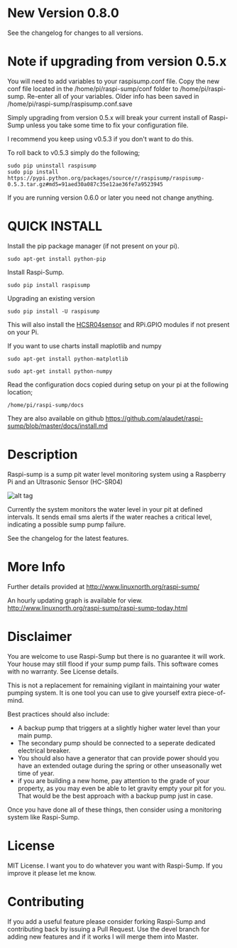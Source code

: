 New Version 0.8.0
=================

See the changelog for changes to all versions.

Note if upgrading from version 0.5.x
====================================

You will need to add variables to your raspisump.conf file.  Copy the new conf file located in the /home/pi/raspi-sump/conf folder to
/home/pi/raspi-sump.  Re-enter all of your variables.  Older info has been saved in
/home/pi/raspi-sump/raspisump.conf.save

Simply upgrading from version 0.5.x will break your current install of Raspi-Sump
unless you take some time to fix your configuration file.

I recommend you keep using v0.5.3 if you don't want to do this.

To roll back to v0.5.3 simply do the following;

    sudo pip uninstall raspisump
    sudo pip install https://pypi.python.org/packages/source/r/raspisump/raspisump-0.5.3.tar.gz#md5=91aed30a087c35e12ae36fe7a9523945


If you are running version 0.6.0 or later you need not change anything.

QUICK INSTALL
=============
Install the pip package manager (if not present on your pi).

    sudo apt-get install python-pip


Install Raspi-Sump.

    sudo pip install raspisump

Upgrading an existing version


    sudo pip install -U raspisump

This will also install the [HCSR04sensor](https://github.com/alaudet/hcsr04sensor) and  RPi.GPIO modules if not present on your Pi.

If you want to use charts install maplotlib and numpy

    sudo apt-get install python-matplotlib

    sudo apt-get install python-numpy

Read the configuration docs copied during setup on your pi at the following location;

    /home/pi/raspi-sump/docs

They are also available on github https://github.com/alaudet/raspi-sump/blob/master/docs/install.md


Description
===========
Raspi-sump is a sump pit water level monitoring system using a Raspberry Pi and an 
Ultrasonic Sensor (HC-SR04)


![alt tag](http://www.linuxnorth.org/raspi-sump/images/raspi-chart.png)


Currently the system monitors the water level in your pit at defined intervals. It sends
email sms alerts if the water reaches a critical level, indicating a possible sump pump failure.

See the changelog for the latest features.

More Info
=========
Further details provided at http://www.linuxnorth.org/raspi-sump/

An hourly updating graph is available for view.
http://www.linuxnorth.org/raspi-sump/raspi-sump-today.html

Disclaimer
==========
You are welcome to use Raspi-Sump but there is no guarantee it will work. Your house may still flood if your sump pump fails. This software comes with no warranty. See License details.

This is not a replacement for remaining vigilant in maintaining your water pumping system. It is one tool you can use to give yourself extra piece-of-mind.

Best practices should also include:

* A backup pump that triggers at a slightly higher water level than your main pump.
* The secondary pump should be connected to a seperate dedicated electrical breaker. 
* You should also have a generator that can provide power should you have an extended outage during the spring or other unseasonally wet time of year.
* if you are building a new home, pay attention to the grade of your property, as you may even be able to let gravity empty your pit for you.  That would be the best approach with a backup pump just in case. 

Once you have done all of these things, then consider using a monitoring system like Raspi-Sump.

License
=======
MIT License.  I want you to do whatever you want with Raspi-Sump.  If you
improve it please let me know.

Contributing
============
If you add a useful feature please consider forking Raspi-Sump and contributing
back by issuing a Pull Request.   Use the devel branch for adding new features
and if it works I will merge them into Master.
